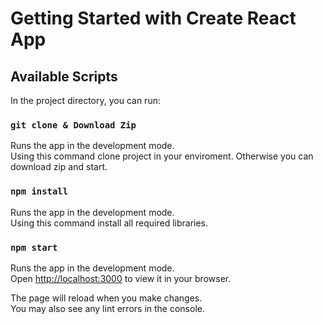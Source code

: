 # Getting Started with Create React App

## Available Scripts

In the project directory, you can run:

### `git clone & Download Zip`

Runs the app in the development mode.\
Using this command clone project in your enviroment.
Otherwise you can download zip and start.

### `npm install`

Runs the app in the development mode.\
Using this command install all required libraries.

### `npm start`

Runs the app in the development mode.\
Open [http://localhost:3000](http://localhost:3000) to view it in your browser.

The page will reload when you make changes.\
You may also see any lint errors in the console.
